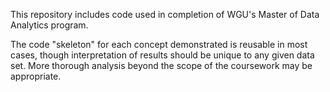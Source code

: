 This repository includes code used in completion of WGU's Master of Data Analytics program. 

The code "skeleton" for each concept demonstrated is reusable in most cases, though interpretation of results should be unique to any given data set. More thorough analysis beyond the scope of the coursework may be appropriate. 
